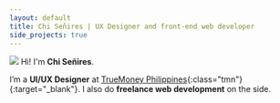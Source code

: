 ```yaml
---
layout: default
title: Chi Señires | UX Designer and front-end web developer
side_projects: true
---
```


![]({{site.url}}/assets/chi.jpg)
Hi! I'm **Chi Señires**.

I’m a **UI/UX Designer** at [TrueMoney Philippines](https://truemoney.com.ph){:class="tmn"}{:target="_blank"}. I also do **freelance web development** on the side.